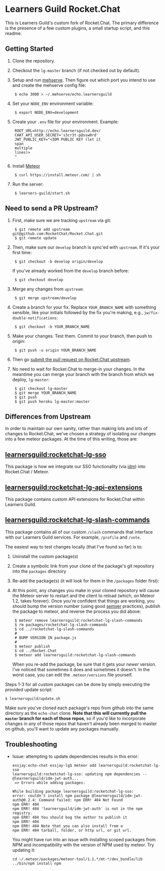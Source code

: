 # Learners Guild Rocket.Chat

This is Learners Guild's custom fork of Rocket.Chat. The primary difference is the presence of a few custom plugins, a small startup script, and this readme.

## Getting Started

1. Clone the repository.

2. Checkout the `lg-master` branch (if not checked out by default).

3. Setup and run [mehserve][mehserve]. Then figure out which port you intend to use and create the mehserve config file:

        $ echo 3000 > ~/.mehserve/echo.learnersguild

4. Set your `NODE_ENV` environment variable:

        $ export NODE_ENV=development

5. Create your `.env` file for your environment. Example:

        ROOT_URL=http://echo.learnersguild.dev/
        CHAT_API_USER_SECRET='s3cr3t-p@ssw0rd'
        JWT_PUBLIC_KEY="<IDM PUBLIC KEY (let it
        span
        multiple
        lines)>
        "

6. Install [Meteor][meteor]

        $ curl https://install.meteor.com/ | sh

7. Run the server:

        $ learners-guild/start.sh

## Need to send a PR Upstream?

1. First, make sure we are tracking `upstream` via git:

        $ git remote add upstream git@github.com:RocketChat/Rocket.Chat.git
        $ git remote update

2. Then, make sure our `develop` branch is sync'ed with `upstream`. If it's your first time:

        $ git checkout -b develop origin/develop

     If you've already worked from the `develop` branch before:

        $ git checkout develop

3. Merge any changes from `upstream`:

        $ git merge upstream/develop

4. Create a branch for your fix. Replace `YOUR_BRANCH_NAME` with something sensible, like your initials followed by the fix you're making, e.g., `jw/fix-double-notifications`:

        $ git checkout -b YOUR_BRANCH_NAME

5. Make your changes. Test them. Commit to your branch, then push to origin:

        $ git push -u origin YOUR_BRANCH_NAME

6. Then go [submit the pull request on Rocket.Chat upstream][rocket-chat-pr].

7. No need to wait for Rocket.Chat to merge-in your changes. In the meantime you can merge your branch with the branch from which we deploy, `lg-master`:

        $ git checkout lg-master
        $ git merge YOUR_BRANCH_NAME
        $ git push
        $ git push heroku lg-master:master


## Differences from Upstream

In order to maintain our own sanity, rather than making lots and lots of changes to Rocket.Chat, we've chosen a strategy of isolating our changes into a few meteor packages. At the time of this writing, those are:

## [learnersguild:rocketchat-lg-sso][rocketchat-lg-sso]

This package is how we integrate our SSO functionality (via [idm][idm]) into Rocket.Chat / Meteor.

## [learnersguild:rocketchat-lg-api-extensions][rocketchat-lg-api-extensions]

This package contains custom API extensions for Rocket.Chat within Learners Guild.

## [learnersguild:rocketchat-lg-slash-commands][rocketchat-lg-slash-commands]

This package contains all of our custom `/slash` commands that interface with our Learners Guild services. For example, `/profile` and `/vote`.

The easiest way to test changes locally (that I've found so far) is to:

1. Uninstall the custom package(s)

2. Create a symbolic link from your clone of the package's git repository into the `packages` directory

3. Re-add the package(s) (it will look for them in the `/packages` folder first):

4. At this point, any changes you make in your cloned repository will cause the Meteor server to restart and the client to reload (which, on Meteor 1.2, takes forever). Once you're confident that things are working, you should bump the version number (using good [semver][semver] practices), publish the package to meteor, and reverse the process you did above:

        $ meteor remove learnersguild:rocketchat-lg-slash-commands
        $ rm packages/rocketchat-lg-slash-commands
        $ cd ../rocketchat-lg-slash-commands
        #
        # BUMP VERSION IN package.js
        #
        $ meteor publish
        $ cd ../Rocket.Chat
        $ meteor add learnersguild:rocketchat-lg-slash-commands

    When you re-add the package, be sure that it gets your _newer_ version. I've noticed that sometimes it does and sometimes it doesn't. In the worst case, you can edit the `.meteor/versions` file yourself.

Steps 1-3 for all custom packages can be done by simply executing the provided update script:

```
$ learnersguild/update.sh
```

Make sure you've cloned each package's repo from github into the same directory as the `echo-chat` clone. **Note that this will currently pull the `master` branch for each of those repos**, so if you'd like to incorporate changes in any of those repos that haven't already been merged to master on github, you'll want to update any packages  manually.

## Troubleshooting

- Issue: attempting to update dependencies results in this error:
  ```
  essjay:echo-chat essjay-lg$ meteor add learnersguild:rocketchat-lg-sso
  learnersguild:rocketchat-lg-sso: updating npm dependencies -- @learnersguild/idm-jwt-auth...
   => Errors while adding packages:

  While building package learnersguild:rocketchat-lg-sso:
  error: couldn't install npm package @learnersguild/idm-jwt-auth@0.2.4: Command failed: npm ERR! 404 Not Found
  npm ERR! 404
  npm ERR! 404 'learnersguild/idm-jwt-auth' is not in the npm registry.
  npm ERR! 404 You should bug the author to publish it
  npm ERR! 404
  npm ERR! 404 Note that you can also install from a
  npm ERR! 404 tarball, folder, or http url, or git url.
  ```

  You might have run into an issue with installing scoped packages from NPM and incompatibility with the version of NPM used by meteor. Try updating it:
  ```
  cd ~/.meteor/packages/meteor-tool/1.1.*/mt-*/dev_bundle/lib
  ../bin/npm install npm
  ```

[mehserve]: https://github.com/timecounts/mehserve
[meteor]: https://www.meteor.com/
[rocket-chat-pr]: https://github.com/RocketChat/Rocket.Chat/pulls
[idm]: https://github.com/LearnersGuild/idm
[rocketchat-lg-sso]: https://github.com/LearnersGuild/rocketchat-lg-sso
[rocketchat-lg-api-extensions]: https://github.com/LearnersGuild/rocketchat-lg-api-extensions
[rocketchat-lg-slash-commands]: https://github.com/LearnersGuild/rocketchat-lg-slash-commands
[semver]: http://semver.org/
